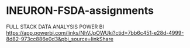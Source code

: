 # INEURON-FSDA-assignments
FULL STACK DATA ANALYSIS 
POWER BI 
https://app.powerbi.com/links/NhVJpOWUki?ctid=7bb6c451-e28d-4999-8d82-973cc886e0d3&pbi_source=linkShare
